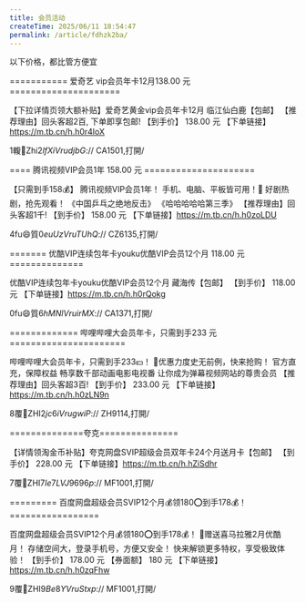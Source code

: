 ```yaml
---
title: 会员活动
createTime: 2025/06/11 18:54:47
permalink: /article/fdhzk2ba/
---
```




以下价格，都比管方便宜



=========== 爱奇艺 vip会员年卡12月138.00 元 =====================

【下拉详情页领大额补贴】爱奇艺黄金vip会员年卡12月 临江仙白鹿【包邮】
【推荐理由】回头客超2百, 下单即享包邮!
【到手价】 138.00 元
【下单链接】https://m.tb.cn/h.h0r4loX

1輹👋Zhi2$lfXiVrudjbG$:// CA1501,打開/


====   腾讯视频VIP会员1年 158.00 元   =====================

【只需到手158💰】
腾讯视频VIP会员1年！
手机、电脑、平板皆可用！🎉
好剧热剧，抢先观看！
《中国乒乓之绝地反击》
《哈哈哈哈哈第三季》
【推荐理由】回头客超1千!
【到手价】 158.00 元
【下单链接】https://m.tb.cn/h.h0zoLDU

4fu😄質0$euUzVruTUhQ$:// CZ6135,打開/


======= 优酷VIP连续包年卡youku优酷VIP会员12个月 118.00 元 ==============

优酷VIP连续包年卡youku优酷VIP会员12个月 藏海传【包邮】
【到手价】 118.00 元
【下单链接】https://m.tb.cn/h.h0rQokg

0fu😄質6$hMNlVruirMX$:// CA1371,打開/

=============    哔哩哔哩大会员年卡，只需到手233 元     ======================

哔哩哔哩大会员年卡，只需到手233💵！
🎉优惠力度史无前例，快来抢购！
官方直充，保障权益
畅享数千部动画电影电视番
让你成为弹幕视频网站的尊贵会员
【推荐理由】回头客超3百!
【到手价】 233.00 元
【下单链接】https://m.tb.cn/h.h0zLN9n

8覆👋ZHI2$jc6iVrugwiP$:// ZH9114,打開/




==============夸克===============


【详情领淘金币补贴】夸克网盘SVIP超级会员双年卡24个月送月卡【包邮】
【到手价】 228.00 元
【下单链接】https://m.tb.cn/h.hZiSdhr

7覆👋ZHI7$le7LVJ9696p$:// MF1001,打開/

========= 百度网盘超级会员SVIP12个月💰领180⭕️到手178💰！ =================

百度网盘超级会员SVIP12个月💰领180⭕️到手178💰！
🤩赠送喜马拉雅2月优酷月！
存储空间大，登录手机号，方便又安全！
快来解锁更多特权，享受极致体验！
【到手价】 178.00 元
【券面额】 180 元
【下单链接】https://m.tb.cn/h.h0zqFhw

9覆👋ZHI9$Be8YVruStxp$:// MF1001,打開/